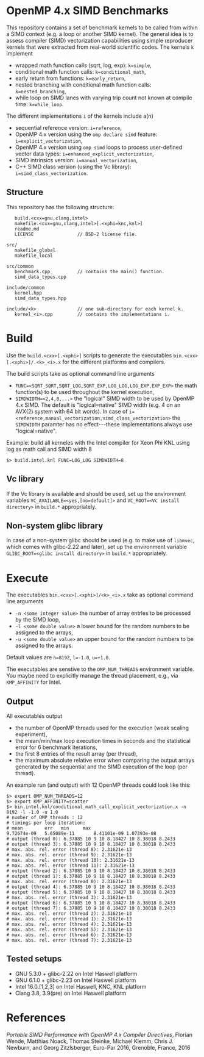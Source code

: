OpenMP 4.x SIMD Benchmarks
==========================

This repository contains a set of benchmark kernels to be called from within a SIMD context (e.g. a loop or another SIMD kernel).
The general idea is to assess compiler (SIMD) vectorization capabilities using simple reproducer kernels that were extracted from real-world scientific codes.
The kernels `k` implement
- wrapped math function calls (sqrt, log, exp): `k=simple`,
- conditional math function calls: `k=conditional_math`,
- early return from functions: `k=early_return`,
- nested branching with conditional math function calls: `k=nested_branching`,
- while loop on SIMD lanes with varying trip count not known at compile time: `k=while_loop`.

The different implementations `i` of the kernels include a(n)
- sequential reference version: `i=reference`,
- OpenMP 4.x version using the `omp declare simd` feature: `i=explicit_vectorization`,
- OpenMP 4.x version using `omp simd` loops to process user-defined vector data types: `i=enhanced_explicit_vectorization`,
- SIMD intrinsics version: `i=manual_vectorization`,
- C++ SIMD class version (using the Vc library): `i=simd_class_vectorization`.

Structure
---------
This repository has the following structure:
```
   build.<cxx=gnu,clang,intel>
   makefile.<cxx=gnu,clang,intel>[.<xphi=knc,knl>]
   readme.md
   LICENSE                // BSD-2 license file.
   
src/
   makefile_global
   makefile_local

src/common
   benchmark.cpp          // contains the main() function.
   simd_data_types.cpp

include/common
   kernel.hpp
   simd_data_types.hpp

include/<k>               // one sub-directory for each kernel k.
   kernel_<i>.cpp         // contains the implementations i.
```

Build
=====

Use the `build.<cxx>[.<xphi>]` scripts to generate the executables `bin.<cxx>[.<xphi>]/.<k>_<i>.x` for the different platforms and compilers.

The build scripts take as optional command line arguments
- `FUNC=<SQRT_SQRT,SQRT_LOG,SQRT_EXP,LOG_LOG,LOG_EXP,EXP_EXP>` the math function(s) to be used throughout the kernel execution,
- `SIMDWIDTH=<2,4,8,...>` the "logical" SIMD width to be used by OpenMP 4.x SIMD. The default is "logical=native" SIMD width (e.g. 4 on an AVX(2) system with 64 bit words). In case of `i=<reference,manual_vectorization,simd_class_vectorization>` the `SIMDWIDTH` paramter has no effect---these implementations always use "logical=native".

Example: build all kerneles with the Intel compiler for Xeon Phi KNL using log as math call and SIMD width 8
```
$> build.intel.knl FUNC=LOG_LOG SIMDWIDTH=8
```

Vc library
----------
If the Vc library is available and should be used, set up the environment variables `VC_AVAILABLE=<yes,[no=default]>` and `VC_ROOT=<Vc install directory>` in `build.*` appropriately.

Non-system glibc library
------------------------
In case of a non-system glibc should be used (e.g. to make use of `libmvec`, which comes with glibc-2.22 and later), set up the environment variable `GLIBC_ROOT=<glibc install directory>` in `build.*` appropriately.

Execute
=======

The executables `bin.<cxx>[.<xphi>]/<k>_<i>.x` take as optional command line arguments
- `-n <some integer value>` the number of array entries to be processed by the SIMD loop,
- `-l <some double value>` a lower bound for the random numbers to be assigned to the arrays,
- `-u <some double value>` an upper bound for the random numbers to be assigned to the arrays.

Default values are `n=8192`, `l=-1.0`, `u=+1.0`.

The executables are senstive to the `OMP_NUM_THREADS` environment variable.
You maybe need to explicitly manage the thread placement, e.g., via `KMP_AFFINITY` for Intel. 

Output
------
All executables output
- the number of OpenMP threads used for the execution (weak scaling experiment),
- the mean/min/max loop execution times in seconds and the statistical error for 6 benchmark iterations,
- the first 8 entries of the result array (per thread),
- the maximum absolute relative error when comparing the output arrays generated by the sequential and the SIMD execution of the loop (per thread).

An example run (and output) with 12 OpenMP threads could look like this:
```
$> export OMP_NUM_THREADS=12
$> export KMP_AFFINITY=scatter
$> bin.intel.knl/conditional_math_call_explicit_vectorization.x -n 8192 -l -1.0 -u 1.0
# number of OMP threads : 12
# timings per loop iteration:
# mean	      err	min		max
9.72674e-09   5.65089e-11		8.41101e-09	1.07393e-08
# output (thread 0): 6.37885 10 9 10 8.18427 10 8.38018 8.2433
# output (thread 3): 6.37885 10 9 10 8.18427 10 8.38018 8.2433
# max. abs. rel. error (thread 8): 2.31621e-13
# max. abs. rel. error (thread 9): 2.31621e-13
# max. abs. rel. error (thread 10): 2.31621e-13
# max. abs. rel. error (thread 11): 2.31621e-13
# output (thread 2): 6.37885 10 9 10 8.18427 10 8.38018 8.2433
# output (thread 1): 6.37885 10 9 10 8.18427 10 8.38018 8.2433
# max. abs. rel. error (thread 0): 2.31621e-13
# output (thread 4): 6.37885 10 9 10 8.18427 10 8.38018 8.2433
# output (thread 5): 6.37885 10 9 10 8.18427 10 8.38018 8.2433
# max. abs. rel. error (thread 3): 2.31621e-13
# output (thread 6): 6.37885 10 9 10 8.18427 10 8.38018 8.2433
# output (thread 7): 6.37885 10 9 10 8.18427 10 8.38018 8.2433
# max. abs. rel. error (thread 2): 2.31621e-13
# max. abs. rel. error (thread 1): 2.31621e-13
# max. abs. rel. error (thread 4): 2.31621e-13
# max. abs. rel. error (thread 5): 2.31621e-13
# max. abs. rel. error (thread 6): 2.31621e-13
# max. abs. rel. error (thread 7): 2.31621e-13
```

Tested setups
-------------
- GNU 5.3.0 + glibc-2.22 on Intel Haswell platform
- GNU 6.1.0 + glibc-2.23 on Intel Haswell platform
- Intel 16.0.[1,2,3] on Intel Haswell, KNC, KNL platform
- Clang 3.8, 3.9(pre) on Intel Haswell platform

References
==========
*Portable SIMD Performance with OpenMP 4.x Compiler Directives*, Florian Wende, Matthias Noack, Thomas Steinke, Michael Klemm, Chris J. Newburn, and Georg Zitzlsberger, Euro-Par 2016, Grenoble, France, 2016